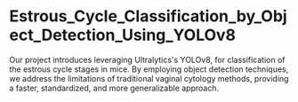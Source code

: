 # Estrous_Cycle_Classification_by_Object_Detection_Using_YOLOv8
 Our project introduces leveraging Ultralytics's YOLOv8, for classification of the estrous cycle stages in mice. By employing object detection techniques, we address the limitations of traditional vaginal cytology methods, providing a faster, standardized, and more generalizable approach.
